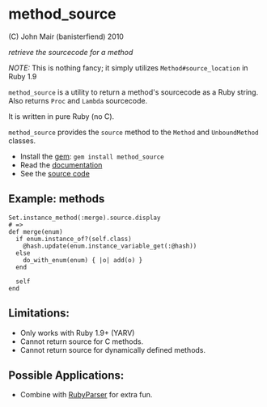 method_source
=============

(C) John Mair (banisterfiend) 2010

_retrieve the sourcecode for a method_

*NOTE:* This is nothing fancy; it simply utilizes `Method#source_location`
in Ruby 1.9

`method_source` is a utility to return a method's sourcecode as a
Ruby string. Also returns `Proc` and `Lambda` sourcecode.

It is written in pure Ruby (no C).

`method_source` provides the `source` method to the `Method` and
`UnboundMethod` classes.

* Install the [gem](https://rubygems.org/gems/method_source): `gem install method_source`
* Read the [documentation](http://rdoc.info/github/banister/method_source/master/file/README.markdown)
* See the [source code](http://github.com/banister/method_source)

Example: methods
----------------

    Set.instance_method(:merge).source.display
    # =>
    def merge(enum)
      if enum.instance_of?(self.class)
        @hash.update(enum.instance_variable_get(:@hash))
      else
        do_with_enum(enum) { |o| add(o) }
      end

      self
    end

Limitations:
------------

* Only works with Ruby 1.9+ (YARV)
* Cannot return source for C methods.
* Cannot return source for dynamically defined methods.

Possible Applications:
----------------------

* Combine with [RubyParser](https://github.com/seattlerb/ruby_parser)
  for extra fun.


